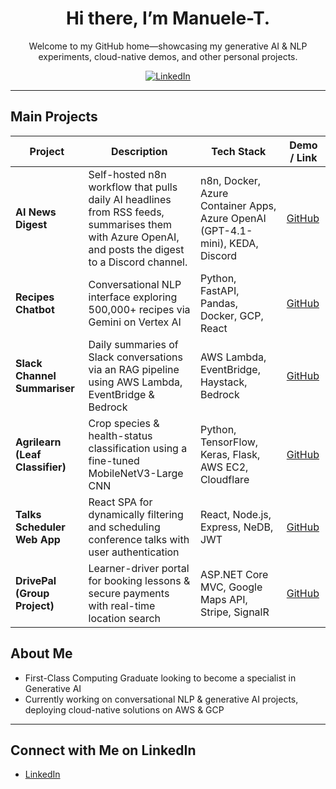 <div align="center">

# Hi there, I’m Manuele-T.  
Welcome to my GitHub home—showcasing my generative AI & NLP experiments, cloud-native demos, and other personal projects.
  
[![LinkedIn](https://img.shields.io/badge/LinkedIn-Connect-blue)](https://www.linkedin.com/in/manuele-t-6870aa138/)  

</div>

---
## Main Projects 

| Project                        | Description                                                                                             | Tech Stack                                            | Demo / Link   |
|--------------------------------|---------------------------------------------------------------------------------------------------------|-------------------------------------------------------|---------------|
| **AI News Digest**             | Self-hosted n8n workflow that pulls daily AI headlines from RSS feeds, summarises them with Azure OpenAI, and posts the digest to a Discord channel. | n8n, Docker, Azure Container Apps, Azure OpenAI (GPT-4.1-mini), KEDA, Discord | [GitHub](https://github.com/Manuele-T/N8N_AI_News) |
| **Recipes Chatbot**            | Conversational NLP interface exploring 500,000+ recipes via Gemini on Vertex AI                          | Python, FastAPI, Pandas, Docker, GCP, React           | [GitHub](https://github.com/Manuele-T/Recipes_Chatbot)   |
| **Slack Channel Summariser**   | Daily summaries of Slack conversations via an RAG pipeline using AWS Lambda, EventBridge & Bedrock       | AWS Lambda, EventBridge, Haystack, Bedrock            | [GitHub](https://github.com/Manuele-T/SlackSummariser)   |
| **Agrilearn (Leaf Classifier)**| Crop species & health-status classification using a fine-tuned MobileNetV3-Large CNN                     | Python, TensorFlow, Keras, Flask, AWS EC2, Cloudflare | [GitHub](https://github.com/Manuele-T/AgriLearn)   |
| **Talks Scheduler Web App**    | React SPA for dynamically filtering and scheduling conference talks with user authentication               | React, Node.js, Express, NeDB, JWT                    | [GitHub](https://github.com/Manuele-T/Conference_Planner)   |
| **DrivePal (Group Project)**   | Learner-driver portal for booking lessons & secure payments with real-time location search               | ASP.NET Core MVC, Google Maps API, Stripe, SignalR    | [GitHub](#)   |

## About Me 
- First-Class Computing Graduate looking to become a specialist in Generative AI   
- Currently working on conversational NLP & generative AI projects, deploying cloud-native solutions on AWS & GCP 

---

## Connect with Me on LinkedIn 

- [LinkedIn](https://www.linkedin.com/in/manuele-t-6870aa138/)   
